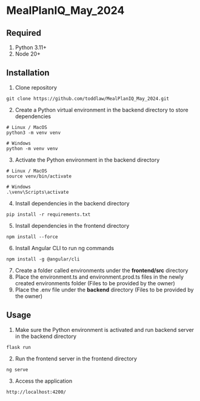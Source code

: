# MealPlanIQ_May_2024

## Required
1. Python 3.11+
2. Node 20+

## Installation
1. Clone repository
```
git clone https://github.com/toddlaw/MealPlanIQ_May_2024.git
```
2. Create a Python virtual environment in the backend directory to store dependencies
```
# Linux / MacOS
python3 -m venv venv

# Windows
python -m venv venv
```
3. Activate the Python environment in the backend directory
```
# Linux / MacOS
source venv/bin/activate

# Windows
.\venv\Scripts\activate
```
4. Install dependencies in the backend directory
```
pip install -r requirements.txt
```
5. Install dependencies in the frontend directory
```
npm install --force
```
6. Install Angular CLI to run ng commands
```
npm install -g @angular/cli
```
7. Create a folder called environments under the **frontend/src** directory
8. Place the environment.ts and environment.prod.ts files in the newly created environments folder (Files to be provided by the owner)
9. Place the .env file under the **backend** directory (Files to be provided by the owner)

## Usage
1. Make sure the Python environment is activated and run backend server in the backend directory
```
flask run
```
2.  Run the frontend server in the frontend directory
```
ng serve
```
3. Access the application
```
http://localhost:4200/
```
